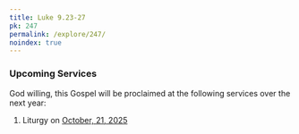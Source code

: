 ```yaml
---
title: Luke 9.23-27
pk: 247
permalink: /explore/247/
noindex: true
---
```


### Upcoming Services

God willing, this Gospel will be proclaimed at the following services over the next year:


1. Liturgy on [October, 21, 2025](https://orthocal.info/readings/gregorian/2025/10/21/)

